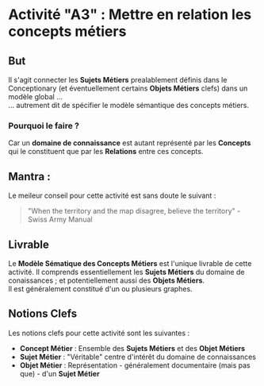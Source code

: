# Activité "A3" : Mettre en relation les concepts métiers 

## But
Il s'agit connecter les __Sujets Métiers__ prealablement définis dans le Conceptionary (et éventuellement certains __Objets Métiers__ clefs) dans un modèle global ...   
... autrement dit de spécifier le modèle sémantique des concepts métiers.

### Pourquoi le faire ?
Car un __domaine de connaissance__ est autant représenté par les __Concepts__ qui le constituent que par les __Relations__ entre ces concepts.

## Mantra : 
Le meileur conseil pour cette activité est sans doute le suivant : 
> "When the territory and the map disagree, believe the territory" - Swiss Army Manual 

## Livrable
Le __Modèle Sématique des Concepts Métiers__ est l'unique livrable de cette activité. Il comprends essentiellement les __Sujets Métiers__ du domaine de conaissances ; et potentiellement aussi des __Objets Métiers__.   
Il est généralement constitué d'un ou plusieurs graphes.
 
## Notions Clefs
Les notions clefs pour cette activité sont les suivantes : 
* __Concept Métier__ : Ensemble des __Sujets Métiers__ et des __Objet Métiers__
* __Sujet Métier__ : "Véritable" centre d'intérêt du domaine de connaissances
* __Objet Métier__ : Représentation - généralement documentaire (mais pas que) - d'un __Sujet Métier__


